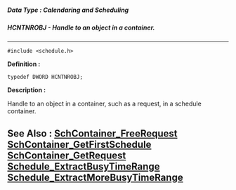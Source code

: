 ##### Data Type : Calendaring and Scheduling
##### HCNTNROBJ - Handle to an object in a container.
---
```
#include <schedule.h>
```

**Definition :**
```
typedef DWORD HCNTNROBJ;
```

**Description :**

Handle to an object in a container, such as a request, in a schedule container.


**See Also :**
[SchContainer_FreeRequest](/domino-c-api-docs/reference/Func/SchContainer_FreeRequest)
[SchContainer_GetFirstSchedule](/domino-c-api-docs/reference/Func/SchContainer_GetFirstSchedule)
[SchContainer_GetRequest](/domino-c-api-docs/reference/Func/SchContainer_GetRequest)
[Schedule_ExtractBusyTimeRange](/domino-c-api-docs/reference/Func/Schedule_ExtractBusyTimeRange)
[Schedule_ExtractMoreBusyTimeRange](/domino-c-api-docs/reference/Func/Schedule_ExtractMoreBusyTimeRange)
---

